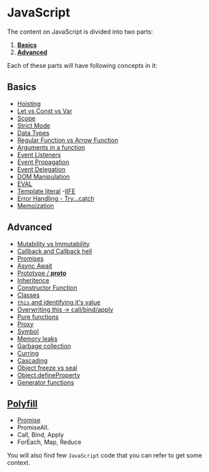 # JavaScript

The content on JavaScript is divided into two parts:

1. [**Basics**](https://github.com/ishwarrimal/frontend-interview-preps/tree/main/JavaScript/JavaScript%20Basics)
2. [**Advanced**](https://github.com/ishwarrimal/frontend-interview-preps/tree/main/JavaScript/JavaScript%20Advanced)

Each of these parts will have following concepts in it:

## Basics

- [Hoisting](https://github.com/ishwarrimal/frontend-interview-preps/tree/main/JavaScript/JavaScript%20Basics#hoisting)
- [Let vs Const vs Var](https://github.com/ishwarrimal/frontend-interview-preps/tree/main/JavaScript/JavaScript%20Basics#let-vs-const-vs-var)
- [Scope](https://github.com/ishwarrimal/frontend-interview-preps/tree/main/JavaScript/JavaScript%20Basics#scope)
- [Strict Mode](https://github.com/ishwarrimal/frontend-interview-preps/tree/main/JavaScript/JavaScript%20Basics#strict-mode)
- [Data Types](https://github.com/ishwarrimal/frontend-interview-preps/tree/main/JavaScript/JavaScript%20Basics#data-types)
- [Regular Function vs Arrow Function](https://github.com/ishwarrimal/frontend-interview-preps/tree/main/JavaScript/JavaScript%20Basics#regular-function-vs-arrow-functions)
- [Arguments in a function](https://github.com/ishwarrimal/frontend-interview-preps/tree/main/JavaScript/JavaScript%20Basics#arguments-in-a-function)
- [Event Listeners](https://github.com/ishwarrimal/frontend-interview-preps/tree/main/JavaScript/JavaScript%20Basics#event-listeners)
- [Event Propagation](https://github.com/ishwarrimal/frontend-interview-preps/tree/main/JavaScript/JavaScript%20Basics#event-propagation)
- [Event Delegation](https://github.com/ishwarrimal/frontend-interview-preps/tree/main/JavaScript/JavaScript%20Basics#event-delegation)
- [DOM Manipulation](https://github.com/ishwarrimal/frontend-interview-preps/tree/main/JavaScript/JavaScript%20Basics#dom-manipulation)
- [EVAL](https://github.com/ishwarrimal/frontend-interview-preps/tree/main/JavaScript/JavaScript%20Basics#eval)
- [Template literal](https://github.com/ishwarrimal/frontend-interview-preps/tree/main/JavaScript/JavaScript%20Basics#template-literal) -[IIFE](https://github.com/ishwarrimal/frontend-interview-preps/tree/main/JavaScript/JavaScript%20Basics#iife)
- [Error Handling - Try...catch](https://github.com/ishwarrimal/frontend-interview-preps/tree/main/JavaScript/JavaScript%20Basics#error-handling---try-catch)
- [Memoization](https://github.com/ishwarrimal/frontend-interview-preps/tree/main/JavaScript/JavaScript%20Basics#memoization)

## **Advanced**

- [Mutability vs Immutability](https://github.com/ishwarrimal/frontend-interview-preps/tree/main/JavaScript/JavaScript%20Basics#memoization)
- [Callback and Callback hell](https://github.com/ishwarrimal/frontend-interview-preps/blob/main/JavaScript/JavaScript%20Advanced/readme.md#callback-and-callback-hell)
- [Promises](https://github.com/ishwarrimal/frontend-interview-preps/blob/main/JavaScript/JavaScript%20Advanced/readme.md#promise)
- [Async Await](https://github.com/ishwarrimal/frontend-interview-preps/blob/main/JavaScript/JavaScript%20Advanced/readme.md#async-await)
- [Prototype / **proto**](https://github.com/ishwarrimal/frontend-interview-preps/blob/main/JavaScript/JavaScript%20Advanced/readme.md#prototype)
- [Inheritence](https://github.com/ishwarrimal/frontend-interview-preps/blob/main/JavaScript/JavaScript%20Advanced/readme.md#inheritance)
- [Constructor Function](https://github.com/ishwarrimal/frontend-interview-preps/blob/main/JavaScript/JavaScript%20Advanced/readme.md#constuctor-function)
- [Classes](https://github.com/ishwarrimal/frontend-interview-preps/blob/main/JavaScript/JavaScript%20Advanced/readme.md#class)
- [`this` and identifying it's value](https://github.com/ishwarrimal/frontend-interview-preps/blob/main/JavaScript/JavaScript%20Advanced/readme.md#this)
- [Overwriting this -> call/bind/apply](https://github.com/ishwarrimal/frontend-interview-preps/blob/main/JavaScript/JavaScript%20Advanced/readme.md#this)
- [Pure functions](https://github.com/ishwarrimal/frontend-interview-preps/blob/main/JavaScript/JavaScript%20Advanced/readme.md#pure-functions)
- [Proxy](https://github.com/ishwarrimal/frontend-interview-preps/blob/main/JavaScript/JavaScript%20Advanced/readme.md#proxy)
- [Symbol](https://github.com/ishwarrimal/frontend-interview-preps/blob/main/JavaScript/JavaScript%20Advanced/readme.md#symbol)
- [Memory leaks](https://github.com/ishwarrimal/frontend-interview-preps/blob/main/JavaScript/JavaScript%20Advanced/readme.md#memory-leaks)
- [Garbage collection](https://github.com/ishwarrimal/frontend-interview-preps/blob/main/JavaScript/JavaScript%20Advanced/readme.md#garbage-collection)
- [Curring](https://github.com/ishwarrimal/frontend-interview-preps/tree/main/JavaScript/JavaScript%20Advanced#currying)
- [Cascading](https://github.com/ishwarrimal/frontend-interview-preps/tree/main/JavaScript/JavaScript%20Advanced#cascading)
- [Object freeze vs seal](https://github.com/ishwarrimal/frontend-interview-preps/tree/main/JavaScript/JavaScript%20Advanced#object-freeze-vs-seal)
- [Object.defineProperty](https://github.com/ishwarrimal/frontend-interview-preps/tree/main/JavaScript/JavaScript%20Advanced#objectdefineproperty)
- [Generator functions](https://github.com/ishwarrimal/frontend-interview-preps/tree/main/JavaScript/JavaScript%20Advanced#generator-functions)

## [Polyfill](https://github.com/ishwarrimal/frontend-interview-preps/tree/main/JavaScript/Polyfills#polyfills)

- [Promise](https://github.com/ishwarrimal/frontend-interview-preps/tree/main/JavaScript/Polyfills#promise)
- PromiseAll.
- Call, Bind, Apply
- ForEach, Map, Reduce

You will also find few `JavaScript` code that you can refer to get some context.
